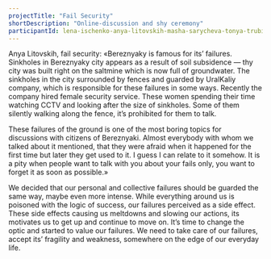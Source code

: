 ```yaml
---
projectTitle: "Fail Security"
shortDescription: "Online-discussion and shy ceremony"
participantId: lena-ischenko-anya-litovskih-masha-sarycheva-tonya-trubitsyna
---
```


Anya Litovskih, fail security: «Bereznyaky is famous for its’ failures. Sinkholes in Bereznyaky city appears as a result of soil subsidence — thy city was built right on the saltmine which is now full of groundwater. The sinkholes in the city surrounded by fences and guarded by UralKaliy company, which is responsible for these failures in some ways. Recently the company hired female security service. These women spending their time watching CCTV and looking after the size of sinkholes. Some of them silently walking along the fence, it’s prohibited for them to talk.

These failures of the ground is one of the most boring topics for discussions with citizens of Bereznyaki. Almost everybody with whom we talked about it mentioned, that they were afraid when it happened for the first time but later they get used to it. I guess I can relate to it somehow. It is a pity when people want to talk with you about your fails only, you want to forget it as soon as possible.»

We decided that our personal and collective failures should be guarded the same way, maybe even more intense. While everything around us is poisoned with the logic of success, our failures perceived as a side effect. These side effects causing us meltdowns and slowing our actions, its motivates us to get up and continue to move on. It’s time to change the optic and started to value our failures. We need to take care of our failures, accept its’ fragility and weakness, somewhere on the edge of our everyday life.
